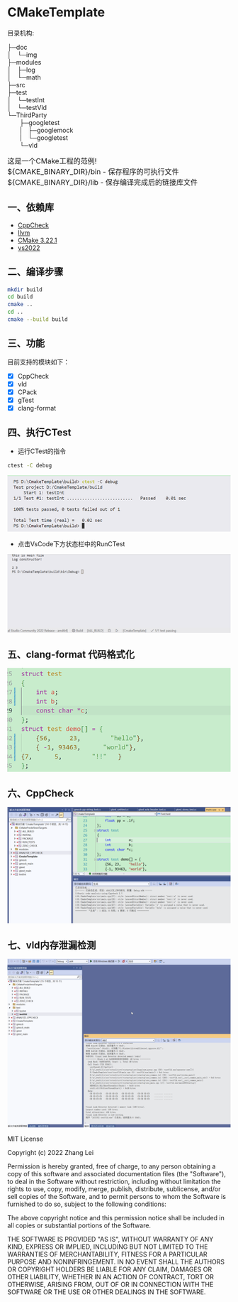 # CMakeTemplate

目录机构:

├─doc<br>
│&emsp;└─img<br>
├─modules<br>
│&emsp;├─log<br>
│&emsp;└─math<br>
├─src<br>
├─test<br>
│&emsp;└─testInt<br>
│&emsp;└─testVld<br>
└─ThirdParty<br>
&emsp;&emsp;├─googletest<br>
&emsp;&emsp;|&emsp;├─googlemock<br>
&emsp;&emsp;|&emsp;└─googletest<br>
&emsp;&emsp;└─vld<br>            


<font size = 3>
这是一个CMake工程的范例!<br>
${CMAKE_BINARY_DIR}/bin - 保存程序的可执行文件<br>
${CMAKE_BINARY_DIR}/lib - 保存编译完成后的链接库文件  
</font>

## 一、依赖库
+ [CppCheck](http://cppcheck.net)
+ [llvm](https://llvm.org/)
+ [CMake 3.22.1](https://cmake.org/)
+ [vs2022](https://visualstudio.microsoft.com/zh-hans/vs/)

## 二、编译步骤
```bash
mkdir build
cd build
cmake ..
cd ..
cmake --build build
```

## 三、功能
目前支持的模块如下：

- [X] CppCheck
- [X] vld
- [X] CPack
- [X] gTest
- [x] clang-format

## 四、执行CTest
+ 运行CTest的指令
```bash
ctest -C debug
```
<div align=center>
<img src="doc/img/CTest1.png">
</div>

+ 点击VsCode下方状态栏中的RunCTest
<div align=center>
<img src="doc/img/CTest.gif">
</div>

## 五、clang-format 代码格式化
<div align=center>
<img src="doc/img/format.gif">
</div>

## 六、CppCheck
<div align=center>
<img src="doc/img/CppCheck.png">
</div>

## 七、vld内存泄漏检测
<div align=center>
<img src="doc/img/vld.gif">
</div>


MIT License

Copyright (c) 2022 Zhang Lei

Permission is hereby granted, free of charge, to any person obtaining a copy
of this software and associated documentation files (the "Software"), to deal
in the Software without restriction, including without limitation the rights
to use, copy, modify, merge, publish, distribute, sublicense, and/or sell
copies of the Software, and to permit persons to whom the Software is
furnished to do so, subject to the following conditions:

The above copyright notice and this permission notice shall be included in all
copies or substantial portions of the Software.

THE SOFTWARE IS PROVIDED "AS IS", WITHOUT WARRANTY OF ANY KIND, EXPRESS OR
IMPLIED, INCLUDING BUT NOT LIMITED TO THE WARRANTIES OF MERCHANTABILITY,
FITNESS FOR A PARTICULAR PURPOSE AND NONINFRINGEMENT. IN NO EVENT SHALL THE
AUTHORS OR COPYRIGHT HOLDERS BE LIABLE FOR ANY CLAIM, DAMAGES OR OTHER
LIABILITY, WHETHER IN AN ACTION OF CONTRACT, TORT OR OTHERWISE, ARISING FROM,
OUT OF OR IN CONNECTION WITH THE SOFTWARE OR THE USE OR OTHER DEALINGS IN THE
SOFTWARE.

